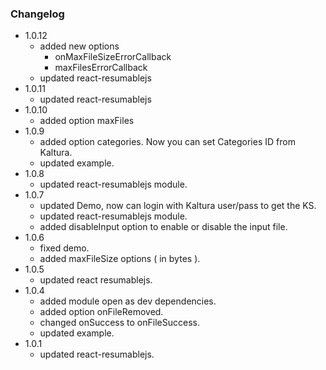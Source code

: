 ### Changelog
- 1.0.12
    - added new options
        - onMaxFileSizeErrorCallback
        - maxFilesErrorCallback
    - updated react-resumablejs
- 1.0.11
    - updated react-resumablejs
- 1.0.10
    - added option maxFiles
- 1.0.9
    - added option categories. Now you can set Categories ID from Kaltura.
    - updated example.
- 1.0.8
    - updated react-resumablejs module.
- 1.0.7
    - updated Demo, now can login with Kaltura user/pass to get the KS.
    - updated react-resumablejs module.
    - added disableInput option to enable or disable the input file.
- 1.0.6
    - fixed demo.
    - added maxFileSize options ( in bytes ).
- 1.0.5
    - updated react resumablejs.
- 1.0.4
    - added module open as dev dependencies.
    - added option onFileRemoved.
    - changed onSuccess to onFileSuccess.
    - updated example.
- 1.0.1
    - updated react-resumablejs.